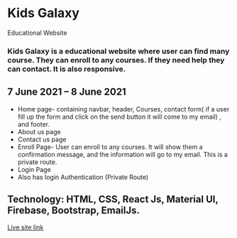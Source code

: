 # Kids Galaxy

Educational Website

### Kids Galaxy is a educational website where user can find many course. They can enroll to any courses. If they need help they can contact. It is also responsive. 


## 7 June 2021 – 8 June 2021 

* Home page- containing navbar, header, Courses, contact form( if a user fill up the form and click on the send button it will come to my email) , and footer.
* About us page
* Contact us page
* Enroll Page- User can enroll to any courses. It will show them a confirmation message, and the information will go to my email. This is a private route. 
* Login Page
* Also has login Authentication (Private Route)

## Technology: HTML, CSS, React Js, Material UI, Firebase, Bootstrap, EmailJs. 

[Live site link](https://60be814d08a38012652a9059--dreamy-edison-44be63.netlify.app/)